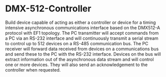 # DMX-512-Controller
Build device capable of acting as either a controller or device for a timing intensive asynchronous communications interface based on the DMX512-A protocol with EF1 topology. The PC transmitter will accept commands from a PC via an RS-232 interface and will continuously  transmit a serial stream to control up to 512 devices on a RS-485 communication bus. The PC receiver will forward data received from devices on a communications bus and send these to the PC with the RS-232 interface. Devices on the bus will extract information out of the asynchronous data stream and will control one or more devices. They will also send an acknowledgement to the controller when requested.
